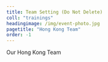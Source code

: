 ```yaml
---
title: Team Setting (Do Not Delete)
coll: "trainings"
headingimage: /img/event-photo.jpg
pagetitle: "Hong Kong Team"
order: -1
---
```

Our Hong Kong Team